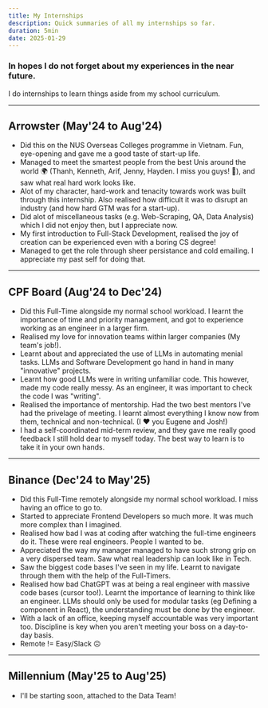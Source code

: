 ```yaml
---
title: My Internships
description: Quick summaries of all my internships so far.
duration: 5min
date: 2025-01-29
---
```

### In hopes I do not forget about my experiences in the near future.
I do internships to learn things aside from my school curriculum.

---

## Arrowster (May'24 to Aug'24)
- Did this on the NUS Overseas Colleges programme in Vietnam. Fun, eye-opening and gave me a good taste of start-up life.
- Managed to meet the smartest people from the best Unis around the world 🌍 (Thanh, Kenneth, Arif, Jenny, Hayden. I miss you guys! 🫶), and saw what real hard work looks like.
- Alot of my character, hard-work and tenacity towards work was built through this internship. Also realised how difficult it was to disrupt an industry (and how hard GTM was for a start-up).
- Did alot of miscellaneous tasks (e.g. Web-Scraping, QA, Data Analysis) which I did not enjoy then, but I appreciate now.
- My first introduction to Full-Stack Development, realised the joy of creation can be experienced even with a boring CS degree!
- Managed to get the role through sheer persistance and cold emailing. I appreciate my past self for doing that.

---

## CPF Board (Aug'24 to Dec'24)
- Did this Full-Time alongside my normal school workload. I learnt the importance of time and priority management, and got to experience working as an engineer in a larger firm.
- Realised my love for innovation teams within larger companies (My team's job!).
- Learnt about and appreciated the use of LLMs in automating menial tasks. LLMs and Software Development go hand in hand in many "innovative" projects.
- Learnt how good LLMs were in writing unfamiliar code. This however, made my code really messy. As an engineer, it was important to check the code I was "writing".
- Realised the importance of mentorship. Had the two best mentors I've had the privelage of meeting. I learnt almost everything I know now from them, technical and non-technical. (I ❤️ you Eugene and Josh!)
- I had a self-coordinated mid-term review, and they gave me really good feedback I still hold dear to myself today. The best way to learn is to take it in your own hands.

---

## Binance (Dec'24 to May'25)
- Did this Full-Time remotely alongside my normal school workload. I miss having an office to go to.
- Started to appreciate Frontend Developers so much more. It was much more complex than I imagined.
- Realised how bad I was at coding after watching the full-time engineers do it. These were real engineers. People I wanted to be.
- Appreciated the way my manager managed to have such strong grip on a very dispersed team. Saw what real leadership can look like in Tech.
- Saw the biggest code bases I've seen in my life. Learnt to navigate through them with the help of the Full-Timers.
- Realised how bad ChatGPT was at being a real engineer with massive code bases (cursor too!). Learnt the importance of learning to think like an engineer. LLMs should only be used for modular tasks (eg Defining a component in React), the understanding must be done by the engineer.
- With a lack of an office, keeping myself accountable was very important too. Discipline is key when you aren't meeting your boss on a day-to-day basis.
- Remote != Easy/Slack ☹️

---

## Millennium (May'25 to Aug'25)
- I'll be starting soon, attached to the Data Team!
